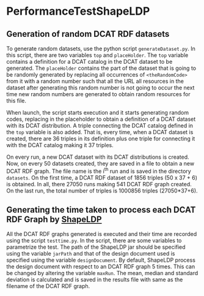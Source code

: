 
# PerformanceTestShapeLDP

## Generation of random DCAT RDF datasets
To generate random datasets, use the python script `generateDataset.py`. In this script, there are two variables `top` and `placeHolder`.  The `top` variable contains a definition for a DCAT catalog in the DCAT dataset to be generated. The `placeHolder` contains the part of the dataset that is going to be randomly generated by replacing all occurrences of `<theRandomCode>` from it with a random number such that all the URL all resources in the dataset after generating this random number is not going to occur the next time new random numbers are generated to obtain random resources for this file.

When launch, the script starts execution and it starts generating random codes, replacing in the placeholder to obtain a definition of a DCAT dataset with its DCAT distribution. A triple connecting the DCAT catalog defined in the `top` variable is also added. That is, every time, when a DCAT dataset is created, there are 36 triples in its definition plus one triple for connecting it with the DCAT catalog making it 37 triples. 

On every run, a new DCAT dataset with its DCAT distributions is created. 
Now, on every 50 datasets created, they are saved in a file to obtain a new DCAT RDF graph. The file name is the i<sup>th</sup> run and is saved in the directory `datasets`. On the first time, a DCAT RDF dataset of  1856 triples (50 x 37 + 6) is obtained. In all, there 27050 runs making 541 DCAT RDF graph created. On the last run, the total number of triples is 1000856 triples (27050*37+6).

## Generating the time taken to process each DCAT RDF Graph by [ShapeLDP](https://github.com/noorbakerally/ShapeLDP)

All the DCAT RDF graphs generated is executed and their time are recorded using the script `testtime.py`. In the script, there are some variables to parametrize the test. The path of the ShapeLDP jar should be specified using the variable `jarPath`  and that of the design document used is specified using the variable `designDocument`. By default, ShapeLDP process the design document with respect to an DCAT RDF graph 5 times. This can be changed by altering the variable `maxRun`. The mean, median and standard deviation is calculated and is saved in the results file with same as the filename of the DCAT RDF graph.  

